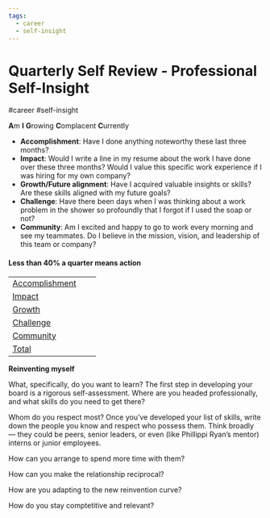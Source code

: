 ```yaml
---
tags:
  - career
  - self-insight
---
```

# Quarterly Self Review - Professional Self-Insight
#career #self-insight

**A**m **I** **G**rowing **C**omplacent **C**urrently

* **Accomplishment**: Have I done anything noteworthy these last three months?
* **Impact**: Would I write a line in my resume about the work I have done over these three months? Would I value this specific work experience if I was hiring for my own company?
* **Growth/Future alignment**: Have I acquired valuable insights or skills? Are these skills aligned with my future goals?
* **Challenge**: Have there been days when I was thinking about a work problem in the shower so profoundly that I forgot if I used the soap or not?
* **Community**: Am I excited and happy to go to work every morning and see my teammates. Do I believe in the mission, vision, and leadership of this team or company?

#### Less than 40% a quarter means action

|     |     |     |
| --- | --- | --- |
| [Accomplishment](file:///Users/daniela/Desktop/Export-e3b5ee90-8ff9-4b21-be8d-4b3df28b2ce0/My%20brand%20021a01e413224321853963099edeebe0/Quarterly%20Self%20Review%201ecaa7d5563d4be4bb8af491161b3c69/Less%20than%2040%25%20a%20quarter%20means%20action%206079e63f23b34f81845479c8750419fb/Accomplishment%208314ad648d7d4308b3d1a58140347fb4.html) |     |     |
| [Impact](file:///Users/daniela/Desktop/Export-e3b5ee90-8ff9-4b21-be8d-4b3df28b2ce0/My%20brand%20021a01e413224321853963099edeebe0/Quarterly%20Self%20Review%201ecaa7d5563d4be4bb8af491161b3c69/Less%20than%2040%25%20a%20quarter%20means%20action%206079e63f23b34f81845479c8750419fb/Impact%20053645bd19904a27bf59e8a688e0a280.html) |     |     |
| [Growth](file:///Users/daniela/Desktop/Export-e3b5ee90-8ff9-4b21-be8d-4b3df28b2ce0/My%20brand%20021a01e413224321853963099edeebe0/Quarterly%20Self%20Review%201ecaa7d5563d4be4bb8af491161b3c69/Less%20than%2040%25%20a%20quarter%20means%20action%206079e63f23b34f81845479c8750419fb/Growth%2066a9cd65402a428bb90d1e7e3ef12790.html) |     |     |
| [Challenge](file:///Users/daniela/Desktop/Export-e3b5ee90-8ff9-4b21-be8d-4b3df28b2ce0/My%20brand%20021a01e413224321853963099edeebe0/Quarterly%20Self%20Review%201ecaa7d5563d4be4bb8af491161b3c69/Less%20than%2040%25%20a%20quarter%20means%20action%206079e63f23b34f81845479c8750419fb/Challenge%2000b49e150a2c40b9a17f5337dfaeb2ae.html) |     |     |
| [Community](file:///Users/daniela/Desktop/Export-e3b5ee90-8ff9-4b21-be8d-4b3df28b2ce0/My%20brand%20021a01e413224321853963099edeebe0/Quarterly%20Self%20Review%201ecaa7d5563d4be4bb8af491161b3c69/Less%20than%2040%25%20a%20quarter%20means%20action%206079e63f23b34f81845479c8750419fb/Community%206dea52c067034162adf3d21a064c80c4.html) |     |     |
| [Total](file:///Users/daniela/Desktop/Export-e3b5ee90-8ff9-4b21-be8d-4b3df28b2ce0/My%20brand%20021a01e413224321853963099edeebe0/Quarterly%20Self%20Review%201ecaa7d5563d4be4bb8af491161b3c69/Less%20than%2040%25%20a%20quarter%20means%20action%206079e63f23b34f81845479c8750419fb/Total%2056a82053b3854ab88d6a21102e44e347.html) |     |     |



**Reinventing myself**

What, specifically, do you want to learn? The first step in developing your board is a rigorous self-assessment. Where are you headed professionally, and what skills do you need to get there?

Whom do you respect most? Once you’ve developed your list of skills, write down the people you know and respect who possess them. Think broadly — they could be peers, senior leaders, or even (like Phillippi Ryan’s mentor) interns or junior employees.

How can you arrange to spend more time with them?

How can you make the relationship reciprocal?

How are you adapting to the new reinvention curve?

How do you stay comptetitive and relevant?


